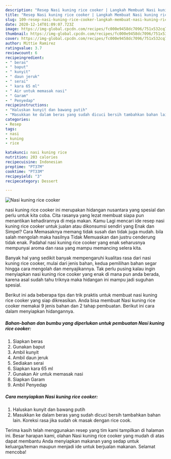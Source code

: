 ```yaml
---
description: "Resep Nasi kuning rice cooker | Langkah Membuat Nasi kuning rice cooker Yang Sedap"
title: "Resep Nasi kuning rice cooker | Langkah Membuat Nasi kuning rice cooker Yang Sedap"
slug: 109-resep-nasi-kuning-rice-cooker-langkah-membuat-nasi-kuning-rice-cooker-yang-sedap
date: 2020-12-14T01:09:07.723Z
image: https://img-global.cpcdn.com/recipes/fc000e9458dc7096/751x532cq70/nasi-kuning-rice-cooker-foto-resep-utama.jpg
thumbnail: https://img-global.cpcdn.com/recipes/fc000e9458dc7096/751x532cq70/nasi-kuning-rice-cooker-foto-resep-utama.jpg
cover: https://img-global.cpcdn.com/recipes/fc000e9458dc7096/751x532cq70/nasi-kuning-rice-cooker-foto-resep-utama.jpg
author: Mittie Ramirez
ratingvalue: 3.7
reviewcount: 6
recipeingredient:
- " beras"
- " baput"
- " kunyit"
- " daun jeruk"
- " serai"
- " kara 65 ml"
- " Air untuk memasak nasi"
- " Garam"
- " Penyedap"
recipeinstructions:
- "Haluskan kunyit dan bawang putih"
- "Masukkan ke dalam beras yang sudah dicuci bersih tambahkan bahan lain. Koreksi rasa jika sudah ok masak dengan rice cook."
categories:
- Resep
tags:
- nasi
- kuning
- rice

katakunci: nasi kuning rice 
nutrition: 203 calories
recipecuisine: Indonesian
preptime: "PT37M"
cooktime: "PT33M"
recipeyield: "3"
recipecategory: Dessert

---
```



![Nasi kuning rice cooker](https://img-global.cpcdn.com/recipes/fc000e9458dc7096/751x532cq70/nasi-kuning-rice-cooker-foto-resep-utama.jpg)


nasi kuning rice cooker ini merupakan hidangan nusantara yang spesial dan perlu untuk kita coba. Cita rasanya yang lezat membuat siapa pun menantikan kehadirannya di meja makan.
Kamu Lagi mencari ide resep nasi kuning rice cooker untuk jualan atau dikonsumsi sendiri yang Enak dan Simpel? Cara Memasaknya memang tidak susah dan tidak juga mudah. bila salah mengolah maka hasilnya Tidak Memuaskan dan justru cenderung tidak enak. Padahal nasi kuning rice cooker yang enak seharusnya mempunyai aroma dan rasa yang mampu memancing selera kita.



Banyak hal yang sedikit banyak mempengaruhi kualitas rasa dari nasi kuning rice cooker, mulai dari jenis bahan, kedua pemilihan bahan segar hingga cara mengolah dan menyajikannya. Tak perlu pusing kalau ingin menyiapkan nasi kuning rice cooker yang enak di mana pun anda berada, karena asal sudah tahu triknya maka hidangan ini mampu jadi suguhan spesial.


Berikut ini ada beberapa tips dan trik praktis untuk membuat nasi kuning rice cooker yang siap dikreasikan. Anda bisa membuat Nasi kuning rice cooker memakai 9 jenis bahan dan 2 tahap pembuatan. Berikut ini cara dalam menyiapkan hidangannya.

<!--inarticleads1-->

##### Bahan-bahan dan bumbu yang diperlukan untuk pembuatan Nasi kuning rice cooker:

1. Siapkan  beras
1. Gunakan  baput
1. Ambil  kunyit
1. Ambil  daun jeruk
1. Sediakan  serai
1. Siapkan  kara 65 ml
1. Gunakan  Air untuk memasak nasi
1. Siapkan  Garam
1. Ambil  Penyedap




<!--inarticleads2-->

##### Cara menyiapkan Nasi kuning rice cooker:

1. Haluskan kunyit dan bawang putih
1. Masukkan ke dalam beras yang sudah dicuci bersih tambahkan bahan lain. Koreksi rasa jika sudah ok masak dengan rice cook.




Terima kasih telah menggunakan resep yang tim kami tampilkan di halaman ini. Besar harapan kami, olahan Nasi kuning rice cooker yang mudah di atas dapat membantu Anda menyiapkan makanan yang sedap untuk keluarga/teman maupun menjadi ide untuk berjualan makanan. Selamat mencoba!
